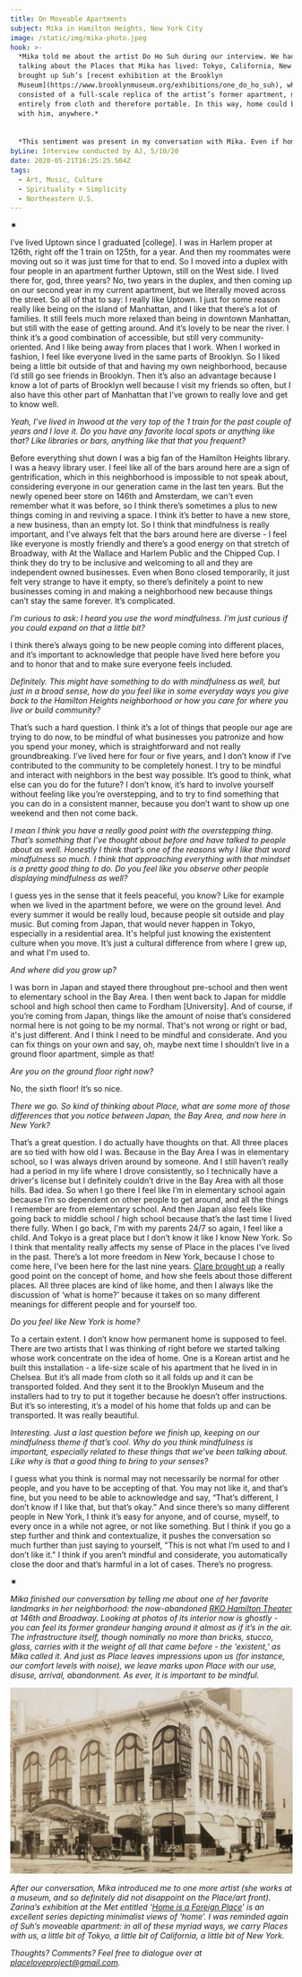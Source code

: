 ```yaml
---
title: On Moveable Apartments
subject: Mika in Hamilton Heights, New York City
image: /static/img/mika-photo.jpeg
hook: >-
  *Mika told me about the artist Do Ho Suh during our interview. We had been
  talking about the Places that Mika has lived: Tokyo, California, New York. She
  brought up Suh’s [recent exhibition at the Brooklyn
  Museum](https://www.brooklynmuseum.org/exhibitions/one_do_ho_suh), which
  consisted of a full-scale replica of the artist’s former apartment, made
  entirely from cloth and therefore portable. In this way, home could be carried
  with him, anywhere.*


  *This sentiment was present in my conversation with Mika. Even if home isn’t carried in a literal, physical sense (she doesn’t have a cloth sculpture of her apartment, so far as I know), home is carried internally, in culture, attitude, and what Mika refers to at one point as a sense of what is ‘normal’. In this sense, each of us is an amalgam of the Places that have been significant to us. Much of what we reflect on below is what happens when we enter new spaces and make new homes, while still carrying with us the old ones. It requires, as Mika calls it, a sense of mindfulness:*
byLine: Interview conducted by AJ, 5/10/20
date: 2020-05-21T16:25:25.504Z
tags:
  - Art, Music, Culture
  - Spirituality + Simplicity
  - Northeastern U.S.
---
```

<div>✷</div>

I’ve lived Uptown since I graduated \[college]. I was in Harlem proper at 126th, right off the 1 train on 125th, for a year. And then my roommates were moving out so it was just time for that to end. So I moved into a duplex with four people in an apartment further Uptown, still on the West side. I lived there for, god, three years? No, two years in the duplex, and then coming up on our second year in my current apartment, but we literally moved across the street. So all of that to say: I really like Uptown. I just for some reason really like being on the island of Manhattan, and I like that there’s a lot of families. It still feels much more relaxed than being in downtown Manhattan, but still with the ease of getting around. And it’s lovely to be near the river. I think it’s a good combination of accessible, but still very community-oriented. And I like being away from places that I work. When I worked in fashion, I feel like everyone lived in the same parts of Brooklyn. So I liked being a little bit outside of that and having my own neighborhood, because I’d still go see friends in Brooklyn. Then it’s also an advantage because I know a lot of parts of Brooklyn well because I visit my friends so often, but I also have this other part of Manhattan that I’ve grown to really love and get to know well.

*Yeah, I’ve lived in Inwood at the very top of the 1 train for the past couple of years and I love it. Do you have any favorite local spots or anything like that? Like libraries or bars, anything like that that you frequent?*

Before everything shut down I was a big fan of the Hamilton Heights library. I was a heavy library user. I feel like all of the bars around here are a sign of gentrification, which in this neighborhood is impossible to not speak about, considering everyone in our generation came in the last ten years. But the newly opened beer store on 146th and Amsterdam, we can’t even remember what it was before, so I think there’s sometimes a plus to new things coming in and reviving a space. I think it’s better to have a new store, a new business, than an empty lot. So I think that mindfulness is really important, and I’ve always felt that the bars around here are diverse - I feel like everyone is mostly friendly and there’s a good energy on that stretch of Broadway, with At the Wallace and Harlem Public and the Chipped Cup. I think they do try to be inclusive and welcoming to all and they are independent owned businesses. Even when Bono closed temporarily, it just felt very strange to have it empty, so there’s definitely a point to new businesses coming in and making a neighborhood new because things can’t stay the same forever. It’s complicated.

*I’m curious to ask: I heard you use the word mindfulness. I’m just curious if you could expand on that a little bit?*

I think there’s always going to be new people coming into different places, and it’s important to acknowledge that people have lived here before you and to honor that and to make sure everyone feels included.

*Definitely. This might have something to do with mindfulness as well, but just in a broad sense, how do you feel like in some everyday ways you give back to the Hamilton Heights neighborhood or how you care for where you live or build community?*

That’s such a hard question. I think it’s a lot of things that people our age are trying to do now, to be mindful of what businesses you patronize and how you spend your money, which is straightforward and not really groundbreaking. I’ve lived here for four or five years, and I don’t know if I’ve contributed to the community to be completely honest. I try to be mindful and interact with neighbors in the best way possible. It’s good to think, what else can you do for the future? I don’t know, it’s hard to involve yourself without feeling like you’re overstepping, and to try to find something that you can do in a consistent manner, because you don’t want to show up one weekend and then not come back.

*I mean I think you have a really good point with the overstepping thing. That’s something that I’ve thought about before and have talked to people about as well. Honestly I think that’s one of the reasons why I like that word mindfulness so much. I think that approaching everything with that mindset is a pretty good thing to do. Do you feel like you observe other people displaying mindfulness as well?*

I guess yes in the sense that it feels peaceful, you know? Like for example when we lived in the apartment before, we were on the ground level. And every summer it would be really loud, because people sit outside and play music. But coming from Japan, that would never happen in Tokyo, especially in a residential area. It's helpful just knowing the existentent culture when you move. It’s just a cultural difference from where I grew up, and what I'm used to.

*And where did you grow up?*

I was born in Japan and stayed there throughout pre-school and then went to elementary school in the Bay Area. I then went back to Japan for middle school and high school then came to Fordham \[University]. And of course, if you’re coming from Japan, things like the amount of noise that’s considered normal here is not going to be my normal. That's not wrong or right or bad, it's just different. And I think I need to be mindful and considerate. And you can fix things on your own and say, oh, maybe next time I shouldn’t live in a ground floor apartment, simple as that!

*Are you on the ground floor right now?*

No, the sixth floor! It’s so nice.

*There we go. So kind of thinking about Place, what are some more of those differences that you notice between Japan, the Bay Area, and now here in New York?*

That’s a great question. I do actually have thoughts on that. All three places are so tied with how old I was. Because in the Bay Area I was in elementary school, so I was always driven around by someone. And I still haven’t really had a period in my life where I drove consistently, so I technically have a driver's license but I definitely couldn’t drive in the Bay Area with all those hills. Bad idea. So when I go there I feel like I’m in elementary school again because I’m so dependent on other people to get around, and all the things I remember are from elementary school. And then Japan also feels like going back to middle school / high school because that’s the last time I lived there fully. When I go back, I'm with my parents 24/7 so again, I feel like a child. And Tokyo is a great place but I don’t know it like I know New York. So I think that mentality really affects my sense of Place in the places I've lived in the past. There’s a lot more freedom in New York, because I chose to come here, I’ve been here for the last nine years. [Clare brought up](https://www.placeloveproject.com/interviews/placelove-is-new-homes-and-old/) a really good point on the concept of home, and how she feels about those different places. All three places are kind of like home, and then I always like the discussion of ‘what is home?’ because it takes on so many different meanings for different people and for yourself too.

*Do you feel like New York is home?*

To a certain extent. I don’t know how permanent home is supposed to feel. There are two artists that I was thinking of right before we started talking whose work concentrate on the idea of home. One is a Korean artist and he built this installation - a life-size scale of his apartment that he lived in in Chelsea. But it’s all made from cloth so it all folds up and it can be transported folded. And they sent it to the Brooklyn Museum and the installers had to try to put it together because he doesn’t offer instructions. But it’s so interesting, it’s a model of his home that folds up and can be transported. It was really beautiful.

*Interesting. Just a last question before we finish up, keeping on our mindfulness theme if that’s cool. Why do you think mindfulness is important, especially related to these things that we’ve been talking about. Like why is that a good thing to bring to your senses?*

I guess what you think is normal may not necessarily be normal for other people, and you have to be accepting of that. You may not like it, and that’s fine, but you need to be able to acknowledge and say, “That’s different, I don’t know if I like that, but that’s okay.” And since there’s so many different people in New York, I think it’s easy for anyone, and of course, myself, to every once in a while not agree, or not like something. But I think if you go a step further and think and contextualize, it pushes the conversation so much further than just saying to yourself, "This is not what I’m used to and I don’t like it." I think if you aren’t mindful and considerate, you automatically close the door and that’s harmful in a lot of cases. There’s no progress.

<div>✷</div>

*Mika finished our conversation by telling me about one of her favorite landmarks in her neighborhood: the now-abandoned [RKO Hamilton Theater](https://afterthefinalcurtain.net/2011/11/07/the-rko-hamilton-theatre/) at 146th and Broadway. Looking at photos of its interior now is ghostly - you can feel its former grandeur hanging around it almost as if it’s in the air. The infrastructure itself, though nominally no more than bricks, stucco, glass, carries with it the weight of all that came before - the ‘existent,’ as Mika called it. And just as Place leaves impressions upon us (for instance, our comfort levels with noise), we leave marks upon Place with our use, disuse, arrival, abandonment. As ever, it is important to be mindful.*

![](/static/img/screen-shot-2017-11-14-at-19.09.33-1-.png)

*After our conversation, Mika introduced me to one more artist (she works at a museum, and so definitely did not disappoint on the Place/art front). Zarina’s exhibition at the Met entitled ‘[Home is a Foreign Place](https://www.metmuseum.org/art/collection/search/499720)’ is an excellent series depicting minimalist views of ‘home’. I was reminded again of Suh’s moveable apartment: in all of these myriad ways, we carry Places with us, a little bit of Tokyo, a little bit of California, a little bit of New York.*

*Thoughts? Comments? Feel free to dialogue over at placeloveproject@gmail.com.*